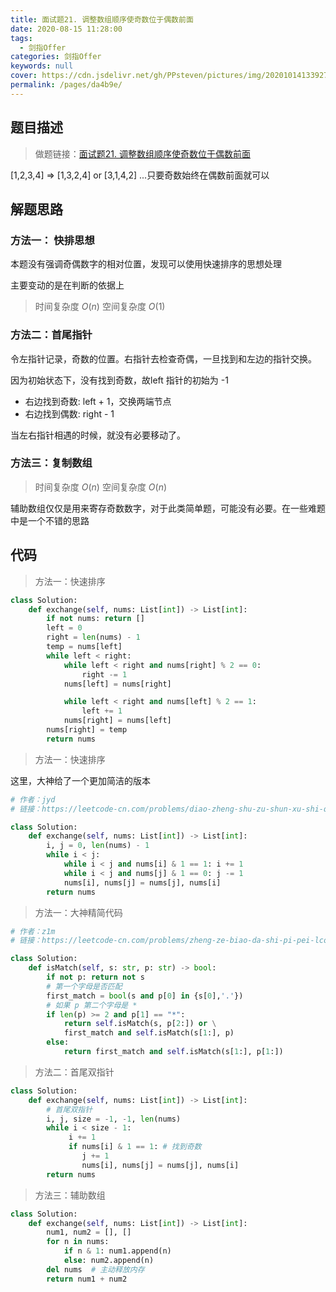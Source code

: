 ```yaml
---
title: 面试题21. 调整数组顺序使奇数位于偶数前面
date: 2020-08-15 11:28:00
tags: 
  - 剑指Offer
categories: 剑指Offer
keywords: null
cover: https://cdn.jsdelivr.net/gh/PPsteven/pictures/img/20201014133927.png
permalink: /pages/da4b9e/
---
```


## 题目描述

> 做题链接：[面试题21. 调整数组顺序使奇数位于偶数前面](https://leetcode-cn.com/problems/diao-zheng-shu-zu-shun-xu-shi-qi-shu-wei-yu-ou-shu-qian-mian-lcof/)
>

[1,2,3,4] => [1,3,2,4] or [3,1,4,2] ...只要奇数始终在偶数前面就可以

<!--more-->

## 解题思路

### 方法一： 快排思想

 本题没有强调奇偶数字的相对位置，发现可以使用快速排序的思想处理

 主要变动的是在判断的依据上

  > 时间复杂度 $O(n)$   空间复杂度 $O(1)$

### 方法二：首尾指针

令左指针记录，奇数的位置。右指针去检查奇偶，一旦找到和左边的指针交换。

因为初始状态下，没有找到奇数，故left 指针的初始为 -1

- 右边找到奇数: left + 1，交换两端节点
- 右边找到偶数: right - 1

当左右指针相遇的时候，就没有必要移动了。

### 方法三：复制数组

> 时间复杂度 $O(n)$   空间复杂度 $O(n)$

辅助数组仅仅是用来寄存奇数数字，对于此类简单题，可能没有必要。在一些难题中是一个不错的思路



## 代码

> 方法一：快速排序

```python
class Solution:
    def exchange(self, nums: List[int]) -> List[int]:
        if not nums: return []
        left = 0
        right = len(nums) - 1 
        temp = nums[left]
        while left < right:
            while left < right and nums[right] % 2 == 0:
                right -= 1
            nums[left] = nums[right]

            while left < right and nums[left] % 2 == 1:
                left += 1
            nums[right] = nums[left]
        nums[right] = temp
        return nums
```



> 方法一：快速排序

这里，大神给了一个更加简洁的版本

```python
# 作者：jyd
# 链接：https://leetcode-cn.com/problems/diao-zheng-shu-zu-shun-xu-shi-qi-shu-wei-yu-ou-shu-qian-mian-lcof/solution/mian-shi-ti-21-diao-zheng-shu-zu-shun-xu-shi-qi-4/

class Solution:
    def exchange(self, nums: List[int]) -> List[int]:
        i, j = 0, len(nums) - 1
        while i < j:
            while i < j and nums[i] & 1 == 1: i += 1
            while i < j and nums[j] & 1 == 0: j -= 1
            nums[i], nums[j] = nums[j], nums[i]
        return nums
```



> 方法一：大神精简代码

```python
# 作者：z1m
# 链接：https://leetcode-cn.com/problems/zheng-ze-biao-da-shi-pi-pei-lcof/solution/hui-su-dong-tai-gui-hua-by-ml-zimingmeng/

class Solution:
    def isMatch(self, s: str, p: str) -> bool:
        if not p: return not s
        # 第一个字母是否匹配
        first_match = bool(s and p[0] in {s[0],'.'})
        # 如果 p 第二个字母是 *
        if len(p) >= 2 and p[1] == "*":
            return self.isMatch(s, p[2:]) or \
            first_match and self.isMatch(s[1:], p)
        else:
            return first_match and self.isMatch(s[1:], p[1:])
```



> 方法二：首尾双指针

```python
class Solution:
    def exchange(self, nums: List[int]) -> List[int]:
        # 首尾双指针
        i, j, size = -1, -1, len(nums)
        while i < size - 1: 
             i += 1
             if nums[i] & 1 == 1: # 找到奇数
                j += 1
                nums[i], nums[j] = nums[j], nums[i]
        return nums
```



> 方法三：辅助数组

```python
class Solution:
    def exchange(self, nums: List[int]) -> List[int]:
        num1, num2 = [], []
        for n in nums:
            if n & 1: num1.append(n)
            else: num2.append(n)
        del nums  # 主动释放内存
        return num1 + num2
```

